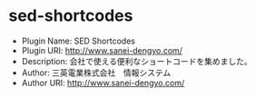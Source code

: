 sed-shortcodes
==============
 * Plugin Name: SED Shortcodes
 * Plugin URI: http://www.sanei-dengyo.com/
 * Description: 会社で使える便利なショートコードを集めました。
 * Author: 三英電業株式会社　情報システム
 * Author URI: http://www.sanei-dengyo.com/
